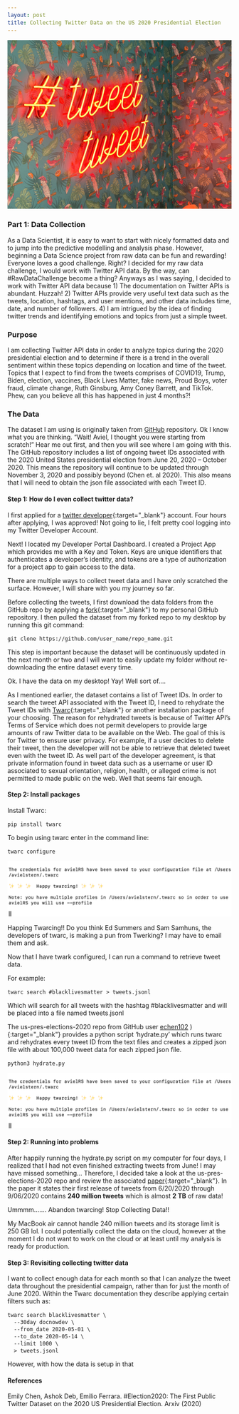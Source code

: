 ```yaml
---
layout: post
title: Collecting Twitter Data on the US 2020 Presidential Election
---
```

![Alternate image text](/images/twitter/tweet_tweet.jpg)

### Part 1: Data Collection
As a Data Scientist, it is easy to want to start with nicely formatted data and to jump into the predictive modelling and analysis phase. However, beginning a Data Science project from raw data can be fun and rewarding! Everyone loves a good challenge. Right? I decided for my raw data challenge, I would work with Twitter API data. By the way, can #RawDataChallenge become a thing? Anyways as I was saying, I decided to work with Twitter API data because 1) The documentation on Twitter APIs is abundant. Huzzah! 2) Twitter APIs provide very useful text data such as the tweets, location, hashtags, and user mentions, and other data includes time, date, and number of followers. 4) I am intrigued by the idea of finding twitter trends and identifying emotions and topics from just a simple tweet. 

### Purpose
I am collecting Twitter API data in order to analyze topics during the 2020 presidential election and to determine if there is a trend in the overall sentiment within these topics depending on location and time of the tweet. Topics that I expect to find from the tweets comprises of COVID19, Trump, Biden, election, vaccines, Black Lives Matter, fake news, Proud Boys, voter fraud, climate change, Ruth Ginsburg, Amy Coney Barrett, and TikTok. Phew, can you believe all this has happened in just 4 months?! 

### The Data
The dataset I am using is originally taken from <a href="https://github.com/echen102/us-pres-elections-2020" target="_blank">GitHub</a> repository. Ok I know what you are thinking. “Wait! Aviel, I thought you were starting from scratch!” Hear me out first, and then you will see where I am going with this. The GitHub repository includes a list of ongoing tweet IDs associated with the 2020 United States presidential election from June 20, 2020 – October 2020. This means the repository will continue to be updated through November 3, 2020 and possibly beyond (Chen et. al 2020). This also means that I will need to obtain the json file associated with each Tweet ID. 

#### Step 1: How do I even collect twitter data?

I first applied for a [twitter developer](https://developer.twitter.com/en/apply-for-access){:target="_blank"} account. Four hours after applying, I was approved! Not going to lie, I felt pretty cool logging into my Twitter Developer Account. 

Next! I located my Developer Portal Dashboard. I created a Project App which provides me with a Key and Token. Keys are unique identifiers that authenticates a developer’s identity, and tokens are a type of authorization for a project app to gain access to the data.

There are multiple ways to collect tweet data and I have only scratched the surface. However, I will share with you my journey so far. 

Before collecting the tweets, I first download the data folders from the GitHub repo by applying a [fork](https://docs.github.com/en/free-pro-team@latest/github/getting-started-with-github/fork-a-repo){:target="_blank"} to my personal GitHub repository. I then pulled the dataset from my forked repo to my desktop by running this git command: 

```
git clone https://github.com/user_name/repo_name.git

```

This step is important because the dataset will be continuously updated in the next month or two and I will want to easily update my folder without re-downloading the entire dataset every time.

Ok. I have the data on my desktop! Yay! Well sort of….

As I mentioned earlier, the dataset contains a list of Tweet IDs. In order to search the tweet API associated with the Tweet ID, I need to rehydrate the Tweet IDs with [Twarc](https://github.com/DocNow/twarc){:target="_blank"} or another installation package of your choosing. The reason for rehydrated tweets is because of Twitter API’s Terms of Service which does not permit developers to provide large amounts of raw Twitter data to be available on the Web. The goal of this is for Twitter to ensure user privacy. For example, if a user decides to delete their tweet, then the developer will not be able to retrieve that deleted tweet even with the tweet ID. As well part of the developer agreement, is that private information found in tweet data such as a username or user ID associated to sexual orientation, religion, health, or alleged crime is not permitted to made public on the web. Well that seems fair enough. 

#### Step 2: Install packages

Install Twarc:
```
pip install twarc
```

To begin using twarc enter in the command line:
```
twarc configure
```



![Alternate image text](/images/twitter/happy_twarcing.png)

Happing Twarcing!! Do you think Ed Summers and Sam Samhuns, the developers of twarc, is making a pun from Twerking? I may have to email them and ask.

Now that I have twark configured, I can run a command to retrieve tweet data. 

For example: 
```
twarc search #blacklivesmatter > tweets.jsonl
```
Which will search for all tweets with the hashtag #blacklivesmatter and will be placed into a file named tweets.jsonl

The us-pres-elections-2020 repo from GitHub user [echen102]( https://github.com/echen102) ){:target="_blank"} provides a python script ‘hydrate.py’ which runs twarc and rehydrates every tweet ID from the text files and creates a zipped json file with about 100,000 tweet data for each zipped json file. 

```
python3 hydrate.py
```

![Alternate image text](/images/twitter/happy_twarcing.png)

#### Step 2: Running into problems

After happily running the hydrate.py script on my computer for four days, I realized that I had not even finished extracting tweets from June! I may have missed something… Therefore, I decided take a look at the us-pres-elections-2020 repo and review the associated [paper](https://arxiv.org/pdf/2010.00600.pdf){:target="_blank"}. In the paper it states their first release of tweets from 6/20/2020 through 9/06/2020 contains **240 million tweets** which is almost **2 TB** of raw data!

Ummmm……. Abandon twarcing! Stop Collecting Data!!

My MacBook air cannot handle 240 million tweets and its storage limit is 250 GB lol. I could potentially collect the data on the cloud, however at the moment I do not want to work on the cloud or at least until my analysis is ready for production.

#### Step 3: Revisiting collecting twitter data

I want to collect enough data for each month so that I can analyze the tweet data throughout the presidential campaign, rather than for just the month of June 2020. Within the Twarc documentation they describe applying certain filters such as: 

```
twarc search blacklivesmatter \
  --30day docnowdev \
  --from_date 2020-05-01 \
  --to_date 2020-05-14 \
  --limit 1000 \
  > tweets.jsonl
```

However, with how the data is setup in that 

#### References

Emily Chen, Ashok Deb, Emilio Ferrara. #Election2020: The First Public Twitter Dataset on the 2020 US Presidential Election. Arxiv (2020)
